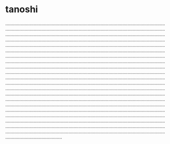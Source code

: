 # tanoshi
........................................................................................................................................................................................................................................................................................................................................................................................................................................................................................................................................................................................................................................................................................................................................................................................................................................................................................................................................................................................................................................................................................................................................................................................................................................................................................................................................................................................................................................................................................................................................................................................................................................................................................................................................................................................................................................................................................................................................................................................................................................................................................................................................................................................................................................................................................................................................................................................................................................................................................................................................................................................................................................................................................................................................................